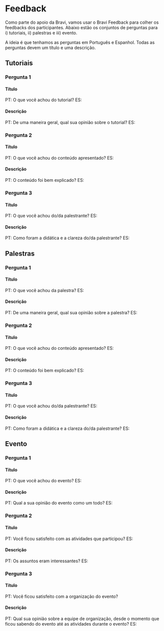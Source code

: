 Feedback
========

Como parte do apoio da Bravi, vamos usar o Bravi Feedback para colher os feedbacks dos
participantes. Abaixo estão os conjuntos de perguntas para i) tutoriais, ii) palestras
e iii) evento.

A ideia é que tenhamos as perguntas em Português e Espanhol.
Todas as perguntas devem um título e uma descrição.

Tutoriais
---------
### Pergunta 1
#### Título
PT: O que você achou do tutorial?
ES: 

#### Descrição
PT: De uma maneira geral, qual sua opinião sobre o tutorial?
ES: 


### Pergunta 2
#### Título
PT: O que você achou do conteúdo apresentado?
ES: 

#### Descrição
PT: O conteúdo foi bem explicado?
ES: 


### Pergunta 3
#### Título
PT: O que você achou do/da palestrante?
ES: 

#### Descrição
PT: Como foram a didática e a clareza do/da palestrante?
ES: 


Palestras
---------
### Pergunta 1
#### Título
PT: O que você achou da palestra?
ES: 

#### Descrição
PT: De uma maneira geral, qual sua opinião sobre a palestra?
ES: 


### Pergunta 2
#### Título
PT: O que você achou do conteúdo apresentado?
ES: 

#### Descrição
PT: O conteúdo foi bem explicado?
ES: 


### Pergunta 3
#### Título
PT: O que você achou do/da palestrante?
ES: 

#### Descrição
PT: Como foram a didática e a clareza do/da palestrante?
ES: 


Evento
------
### Pergunta 1
#### Título
PT: O que você achou do evento?
ES: 

#### Descrição
PT: Qual a sua opinião do evento como um todo?
ES: 

### Pergunta 2
#### Título
PT: Você ficou satisfeito com as atividades que participou?
ES: 

#### Descrição
PT: Os assuntos eram interessantes?
ES: 

### Pergunta 3
#### Título
PT: Você ficou satisfeito com a organização do evento?

#### Descrição
PT: Qual sua opinião sobre a equipe de organização, desde o momento que ficou sabendo do evento até as atividades durante o evento?
ES: 

